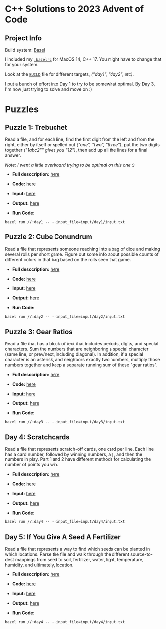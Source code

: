 C++ Solutions to 2023 Advent of Code
====================================

Project Info
------------

Build system: [Bazel](https://bazel.build)

I included my [`.bazelrc`](.bazelrc) for MacOS 14, C++ 17. You might have to change that for your system.

Look at the [`BUILD`](BUILD) file for different targets, _("day1", "day2", etc)_.

I put a bunch of effort into Day 1 to try to be somewhat optimal. By Day 3, I'm now just trying to solve
and move on :)

Puzzles
=======

Puzzle 1: Trebuchet
-------------------

Read a file, and for each line, find the first digit from the left and from the right, either by itself or
spelled out _("one", "two", "three")_, put the two digits together _("1abc2"" gives you "12")_, then add
up all the lines for a final answer.

_Note: I went a little overboard trying to be optimal on this one :)_

- **Full desccription:** [here](DAY_1.md)

- **Code:** [here](day1.cc)

- **Input:** [here](input/day1/input.txt)

- **Output:** [here](output/day1.txt)

- **Run Code:**

```
bazel run //:day1 -- --input_file=input/day1/input.txt
```

Puzzle 2: Cube Conundrum
------------------------

Read a file that represents someone reaching into a bag of dice and making several rolls per short
game. Figure out some info about possible counts of different colors in that bag based on the rolls
seen that game.

- **Full desccription:** [here](DAY_2.md)

- **Code:** [here](day2.cc)

- **Input:** [here](input/day2/input.txt)

- **Output:** [here](output/day2.txt)

- **Run Code:**

```
bazel run //:day2 -- --input_file=input/day2/input.txt
```

Puzzle 3: Gear Ratios
---------------------

Read a file that has a block of text that includes periods, digits, and special characters. Sum
the numbers that are neighboring a special character (same line, or prev/next, including diagonal).
In addition, if a special character is an asterisk, and neighbors exactly two numbers, multiply
those numbers together and keep a separate running sum of these "gear ratios".

- **Full desccription:** [here](DAY_3.md)

- **Code:** [here](day3.cc)

- **Input:** [here](input/day3/input.txt)

- **Output:** [here](output/day3.txt)

- **Run Code:**

```
bazel run //:day3 -- --input_file=input/day3/input.txt
```

Day 4: Scratchcards
-------------------

Read a file that represents scratch-off cards, one card per line. Each line has a card number, followed
by winning numbers, a `|`, and then the numbers in play. Part 1 and 2 have different methods for
calculating the number of points you win.

- **Full desccription:** [here](DAY_4.md)

- **Code:** [here](day4.cc)

- **Input:** [here](input/day4/input.txt)

- **Output:** [here](output/day4.txt)

- **Run Code:**

```
bazel run //:day4 -- --input_file=input/day4/input.txt
```

Day 5: If You Give A Seed A Fertilizer
--------------------------------------

Read a file that represents a way to find which seeds can be planted in which
locations. Parse the file and walk through the different source-to-dest mappings
from seed to soil, fertilizer, water, light, temperature, humidity, and ultimately,
location.

- **Full desccription:** [here](DAY_5.md)

- **Code:** [here](day5.cc)

- **Input:** [here](input/day5/input.txt)

- **Output:** [here](output/day5.txt)

- **Run Code:**

```
bazel run //:day4 -- --input_file=input/day4/input.txt
```
